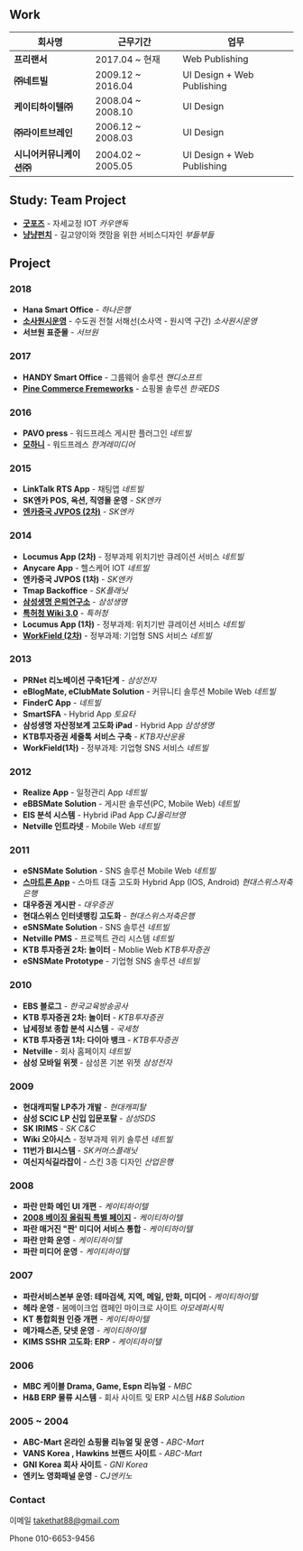 

## Work

| 회사명                 | 근무기간 | 업무 |
| ------------------------ | ----------------- | ---- |
| **프리랜서**             | 2017.04 ~ 현재 | Web Publishing |
| **㈜네트빌**             | 2009.12 ~ 2016.04 | UI Design + Web Publishing |
| **케이티하이텔㈜**       | 2008.04 ~ 2008.10 | UI Design |
| **㈜라이트브레인**       | 2006.12 ~ 2008.03 | UI Design |
| **시니어커뮤니케이션㈜** | 2004.02 ~ 2005.05 | UI Design + Web Publishing |



## Study: Team Project

- **[굿포즈](https://drive.google.com/open?id=1vsYUZenU7rqSI0vPdPODO8pAGxj07TR1)** - 자세교정 IOT *카우앤독*
- **[냥냥펀치](https://drive.google.com/open?id=1dXwoe-b-5Q_NrPtOMYMNtsmsbaP_dc0f)** - 길고양이와 캣맘을 위한 서비스디자인 *부들부들*



## Project

###  2018 

- **Hana Smart Office** - *하나은행* 
- [**소사원시운영**](http://teamdust.cafe24.com/sosa/front/) - 수도권 전철 서해선(소사역 - 원시역 구간) *소사원시운영* 
- **서브원 표준몰** - *서브원*

### 2017

- **HANDY Smart Office** - 그룹웨어 솔루션 *핸디소프트*
- **[Pine Commerce Fremeworks](http://teamdust.cafe24.com/pcf/html/main/main.html)** - 쇼핑몰 솔루션 *한국EDS*

### 2016

- **PAVO press** - 워드프레스 게시판 플러그인 *네트빌*
- **[모하니](http://hankyorehmedia.co.kr/)** - 워드프레스 *한겨레미디어*

### 2015

- **LinkTalk RTS App** - 채팅앱 *네트빌* 
- **SK엔카 POS, 옥션, 직영몰 운영** -  *SK엔카*
- **[엔카중국 JVPOS (2차)](http://teamdust.cafe24.com/jvpos/html/@index.html)** - *SK엔카*

### 2014

- **Locumus App (2차)** - 정부과제 위치기반 큐레이션 서비스 *네트빌*
- **Anycare App** - 헬스케어 IOT *네트빌*
- **엔카중국 JVPOS (1차)** - *SK엔카*
- **Tmap Backoffice** - *SK플래닛*
- **[삼성생명 은퇴연구소](http://teamdust.cafe24.com/samsunglife/140723_main.png)** - *삼성생명*
- **[특허청 Wiki 3.0](http://teamdust.cafe24.com/wiki3/html/view.html)** - *특허청*
- **Locumus App (1차)** - 정부과제: 위치기반 큐레이션 서비스 *네트빌*
- **[WorkField (2차)](http://teamdust.cafe24.com/wf/Front_html/04_main_snsType.htm)** - 정부과제: 기업형 SNS 서비스 *네트빌*

### 2013

- **PRNet 리노베이션 구축1단계** - *삼성전자*
- **eBlogMate, eClubMate Solution** - 커뮤니티 솔루션 Mobile Web *네트빌*
- **FinderC App** - *네트빌*
- **SmartSFA** - Hybrid App *토요타*
- **삼성생명 자산정보계 고도화 iPad** - Hybrid App *삼성생명*
- **KTB투자증권 세줄톡 서비스 구축** - *KTB자산운용*
- **WorkField(1차)** - 정부과제: 기업형 SNS 서비스 *네트빌*

### 2012

- **Realize App** - 일정관리 App *네트빌*
- **eBBSMate Solution** - 게시판 솔루션(PC, Mobile Web) *네트빌*
- **EIS 분석 시스템** - Hybrid iPad App  *CJ올리브영*
- **Netville 인트라넷** - Mobile Web *네트빌*

### 2011

- **eSNSMate Solution** - SNS 솔루션 Mobile Web *네트빌*
- **[스마트론 App](http://teamdust.cafe24.com/hyundaiSwiss/html/index.html)** - 스마트 대출 고도화 Hybrid App (IOS, Android) *현대스위스저축은행* 
- **대우증권 게시판** - *대우증권*
- **현대스위스 인터넷뱅킹 고도화** - *현대스위스저축은행*
- **eSNSMate Solution** - SNS 솔루션 *네트빌*
- **Netville PMS** - 프로젝트 관리 시스템 *네트빌*
- **KTB 투자증권 2차: 놀이터** - Moblie Web *KTB투자증권*
- **eSNSMate Prototype** - 기업형 SNS 솔루션  *네트빌*

### 2010

- **EBS 블로그** -  *한국교육방송공사*
- **KTB 투자증권 2차: 놀이터** -  *KTB투자증권*
- **납세정보 종합 분석 시스템** - *국세청*
- **KTB 투자증권 1차: 다이아 뱅크** -  *KTB투자증권*
- **Netville** -  회사 홈페이지 *네트빌*
- **삼성 모바일 위젯** - 삼성폰 기본 위젯 *삼성전자*

### 2009

- **현대캐피탈 LP추가 개발** - *현대캐피탈*
- **삼성 SCIC LP 신입 입문포탈** - *삼성SDS*
- **SK IRIMS** - *SK C&C*
- **Wiki 오아시스** - 정부과제 위키 솔루션 *네트빌*
- **11번가 BI시스템** - *SK커머스플래닛*
- **여신지식길라잡이** - 스킨 3종 디자인 *산업은행*

### 2008

- **파란 만화 메인 UI 개편** - *케이티하이텔*
- **[2008 베이징 올림픽 특별 페이지](http://teamdust.cafe24.com/beijing/01.html)** - *케이티하이텔*
- **파란 매거진 "짠' 미디어 서비스 통합**  - *케이티하이텔*
- **파란 만화 운영** - *케이티하이텔*
- **파란 미디어 운영**  - *케이티하이텔*

### 2007

- **파란서비스본부 운영: 테마검색, 지역, 메일, 만화, 미디어** - *케이티하이텔*
- **헤라 운영** - 봄메이크업 캠페인 마이크로 사이트  *아모레퍼시픽*
- **KT 통합회원 인증 개편** - *케이티하이텔*
- **메가패스존, 닷넷 운영** - *케이티하이텔*
- **KIMS SSHR 고도화: ERP** - *케이티하이텔*

### 2006

- **MBC 케이블 Drama, Game, Espn 리뉴얼** - *MBC*
- **H&B ERP 물류 시스템** - 회사 사이트 및 ERP 시스템  *H&B Solution*

### 2005 ~ 2004

- **ABC-Mart 온라인 쇼핑몰 리뉴얼 및 운영** - *ABC-Mart*
- **VANS Korea , Hawkins  브랜드 사이트** - *ABC-Mart*
- **GNI Korea 회사 사이트** - *GNI Korea*
- **엔키노 영화패널 운영** -  *CJ엔키노*



### **Contact**

이메일 takethat88@gmail.com 

Phone 010-6653-9456

